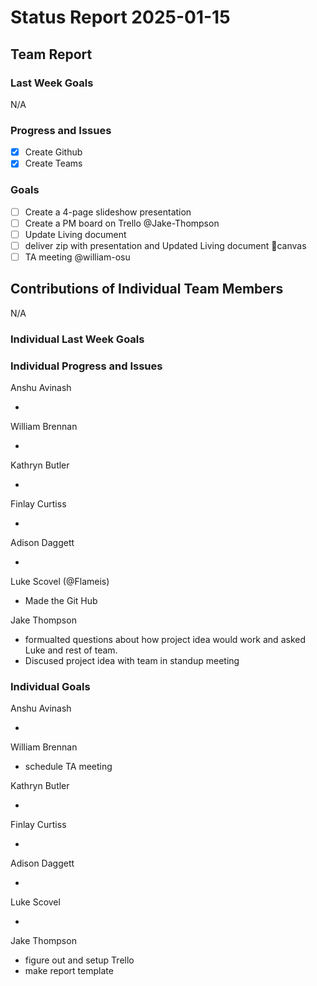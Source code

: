 # Status Report 2025-01-15

<!-- filename format is YYYYMMDD.md -->

<!-- Both sections should have the following three subsections. Each subsection is best organized as bullet points, though you can write a paragraph instead.   -->

## Team Report
<!-- status update for your TA, including an agenda for the project standup meeting -->

### Last Week Goals
<!-- The first subsection is easy. It should be an exact copy of the third section from last week (i.e., goals from a week ago). It is empty for the first week -->

N/A

### Progress and Issues

<!-- The second subsection reports on progress and issues: what you did, what worked, what you learned, where you had trouble, and where you are stuck -->

- [x] Create Github
- [x] Create Teams

### Goals

<!-- The third subsection should outline your plans and goals for the following week. Each bullet point should include a measurable task and a time estimate. You may use nested bullet points for parts of a larger task. No bottom-level time estimate should be greater than 3 days. If a task would be larger, think about a logical way to break it down and to have insight into progress. If tasks from one week aren’t yet complete, they should roll over into tasks for the next week, with an updated estimate for time to completion.
For the weekly report, this third subsection should be higher-level and indicate who is responsible for what tasks. Also, it’s good to include longer-term goals in this list as well, to keep the bigger picture in mind and plan beyond just the next week.  -->

- [ ] Create a 4-page slideshow presentation
- [ ] Create a PM board on Trello @Jake-Thompson
- [ ] Update Living document
- [ ] deliver zip with presentation and Updated Living document 🚚canvas
- [ ] TA meeting @william-osu

## Contributions of Individual Team Members

N/A

### Individual Last Week Goals

<!-- The first subsection is easy. It should be an exact copy of the third section from last week (i.e., goals from a week ago). It is empty for the first week -->

### Individual Progress and Issues

<!-- The second subsection reports on progress and issues: what you did, what worked, what you learned, where you had trouble, and where you are stuck -->

Anshu Avinash

- 

William Brennan

- 

Kathryn Butler

- 

Finlay Curtiss

- 

Adison Daggett

- 

Luke Scovel (@Flameis)

- Made the Git Hub

Jake Thompson

- formualted questions about how project idea would work and asked Luke and rest of team.
- Discused project idea with team in standup meeting

### Individual Goals

<!-- The third subsection should outline your plans and goals for the following week. Each bullet point should include a measurable task and a time estimate. You may use nested bullet points for parts of a larger task. No bottom-level time estimate should be greater than 3 days. If a task would be larger, think about a logical way to break it down and to have insight into progress. If tasks from one week aren’t yet complete, they should roll over into tasks for the next week, with an updated estimate for time to completion.
For the weekly report, this third subsection should be higher-level and indicate who is responsible for what tasks. Also, it’s good to include longer-term goals in this list as well, to keep the bigger picture in mind and plan beyond just the next week.  -->

Anshu Avinash

- 

William Brennan

- schedule TA meeting

Kathryn Butler

- 

Finlay Curtiss

- 

Adison Daggett

- 

Luke Scovel

- 

Jake Thompson

- figure out and setup Trello
- make report template
